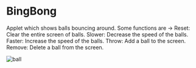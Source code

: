 # BingBong
Applet which shows balls bouncing around.
Some functions are ->
Reset: Clear the entire screen of balls.
Slower: Decrease the speed of the balls.
Faster: Increase the speed of the balls.
Throw: Add a ball to the screen.
Remove: Delete a ball from the screen.

![ball](https://raw.githubusercontent.com/gabe-le97/BingBong/master/img/ball.png)
